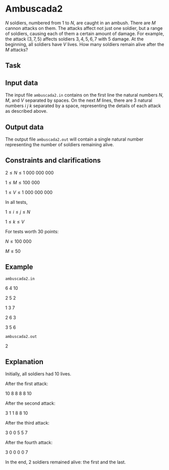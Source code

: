 # Ambuscada2

$N$ soldiers, numbered from $1$ to $N$, are caught in an ambush. There are $M$ cannon attacks on them. The attacks affect not just one soldier, but a range of soldiers, causing each of them a certain amount of damage. For example, the attack $(3,7,5)$ affects soldiers $3,4,5,6,7$ with $5$ damage. At the beginning, all soldiers have $V$ lives. How many soldiers remain alive after the $M$ attacks?

## Task

## Input data

The input file `ambuscada2.in` contains on the first line the natural numbers $N$, $M$, and $V$ separated by spaces. On the next $M$ lines, there are $3$ natural numbers $i$ $j$ $k$ separated by a space, representing the details of each attack as described above.

## Output data

The output file `ambuscada2.out` will contain a single natural number representing the number of soldiers remaining alive.

## Constraints and clarifications

$2 \leq N \leq 1\ 000\ 000\ 000$

$1 \leq M \leq 100\ 000$

$1 \leq V \leq 1\ 000\ 000\ 000$

In all tests,

$1 \leq i \leq j \leq N$

$1 \leq k \leq V$

For tests worth $30$ points:

$N \leq 100\ 000$

$M \leq 50$

## Example

`ambuscada2.in`

$6 \ 4 \ 10$

$2 \ 5 \ 2$

$1 \ 3 \ 7$

$2 \ 6 \ 3$

$3 \ 5 \ 6$

`ambuscada2.out`

$2$

## Explanation

Initially, all soldiers had $10$ lives.

After the first attack:

$10 \ 8 \ 8 \ 8 \ 8 \ 10$

After the second attack:

$3 \ 1 \ 1 \ 8 \ 8 \ 10$

After the third attack:

$3 \ 0 \ 0 \ 5 \ 5 \ 7$

After the fourth attack:

$3 \ 0 \ 0 \ 0 \ 0 \ 7$

In the end, $2$ soldiers remained alive: the first and the last.